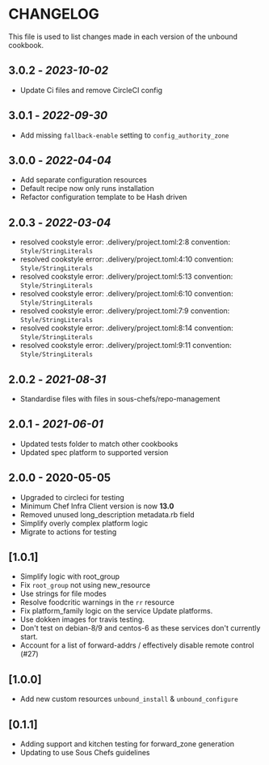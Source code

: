# CHANGELOG

This file is used to list changes made in each version of the unbound cookbook.

## 3.0.2 - *2023-10-02*

* Update Ci files and remove CircleCI config

## 3.0.1 - *2022-09-30*

* Add missing `fallback-enable` setting to `config_authority_zone`

## 3.0.0 - *2022-04-04*

* Add separate configuration resources
* Default recipe now only runs installation
* Refactor configuration template to be Hash driven

## 2.0.3 - *2022-03-04*

* resolved cookstyle error: .delivery/project.toml:2:8 convention: `Style/StringLiterals`
* resolved cookstyle error: .delivery/project.toml:4:10 convention: `Style/StringLiterals`
* resolved cookstyle error: .delivery/project.toml:5:13 convention: `Style/StringLiterals`
* resolved cookstyle error: .delivery/project.toml:6:10 convention: `Style/StringLiterals`
* resolved cookstyle error: .delivery/project.toml:7:9 convention: `Style/StringLiterals`
* resolved cookstyle error: .delivery/project.toml:8:14 convention: `Style/StringLiterals`
* resolved cookstyle error: .delivery/project.toml:9:11 convention: `Style/StringLiterals`

## 2.0.2 - *2021-08-31*

* Standardise files with files in sous-chefs/repo-management

## 2.0.1 - *2021-06-01*

* Updated tests folder to match other cookbooks
* Updated spec platform to supported version

## 2.0.0 - 2020-05-05

* Upgraded to circleci for testing
* Minimum Chef Infra Client version is now **13.0**
* Removed unused long_description metadata.rb field
* Simplify overly complex platform logic
* Migrate to actions for testing

## [1.0.1]

* Simplify logic with root_group
* Fix `root_group` not using new_resource
* Use strings for file modes
* Resolve foodcritic warnings in the `rr` resource
* Fix platform_family logic on the service Update platforms.
* Use dokken images for travis testing.
* Don't test on debian-8/9 and centos-6 as these services don't currently start.
* Account for a list of forward-addrs / effectively disable remote control (#27)

## [1.0.0]

* Add new custom resources `unbound_install` & `unbound_configure`

## [0.1.1]

* Adding support and kitchen testing for forward_zone generation
* Updating to use Sous Chefs guidelines
